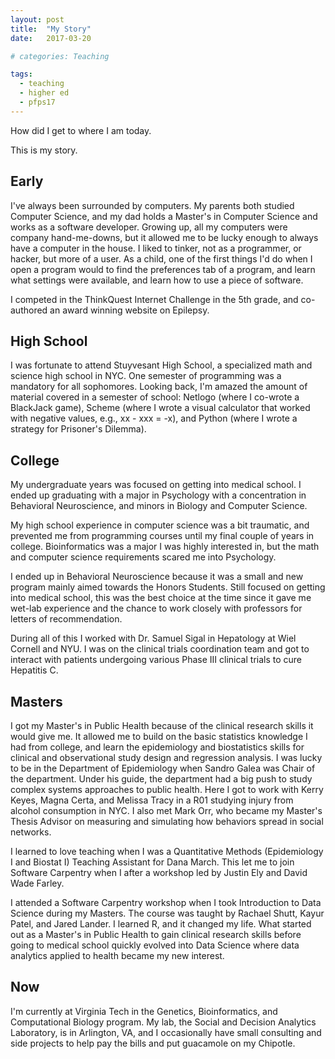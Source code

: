 ```yaml
---
layout: post
title:  "My Story"
date:   2017-03-20

# categories: Teaching

tags:
  - teaching
  - higher ed
  - pfps17
---
```


How did I get to where I am today.

This is my story.

<!-- more -->

<h2>Early</h2>
I've always been surrounded by computers.
My parents both studied Computer Science,
and my dad holds a Master's in Computer Science and works as a software developer.
Growing up, all my computers were company hand-me-downs,
but it allowed me to be lucky enough to always have a computer in the house.
I liked to tinker, not as a programmer, or hacker, but more of a user.
As a child, one of the first things I'd do when I open a program would to find the preferences tab of a program,
and learn what settings were available, and learn how to use a piece of software.

I competed in the ThinkQuest Internet Challenge in the 5th grade,
and co-authored an award winning website on Epilepsy.

<h2>High School</h2>
I was fortunate to attend Stuyvesant High School, a specialized math and science high school in NYC.
One semester of programming was a mandatory for all sophomores.
Looking back, I'm amazed the amount of material covered in a semester of school:
Netlogo (where I co-wrote a BlackJack game),
Scheme (where I wrote a visual calculator that worked with negative values, e.g., xx - xxx = -x),
and Python (where I wrote a strategy for Prisoner's Dilemma).

<h2>College</h2>
My undergraduate years was focused on getting into medical school.
I ended up graduating with a major in Psychology with a concentration in Behavioral Neuroscience,
and minors in Biology and Computer Science.

My high school experience in computer science was a bit traumatic,
and prevented me from programming courses until my final couple of years in college.
Bioinformatics was a major I was highly interested in,
but the math and computer science requirements scared me into Psychology.

I ended up in Behavioral Neuroscience because it was a small and new program mainly aimed towards the Honors Students.
Still focused on getting into medical school,
this was the best choice at the time since it gave me wet-lab experience and the
chance to work closely with professors for letters of recommendation.

During all of this I worked with Dr. Samuel Sigal in Hepatology at Wiel Cornell and NYU.
I was on the clinical trials coordination team and got to interact with patients
undergoing various Phase III clinical trials to cure Hepatitis C.

<h2>Masters</h2>
I got my Master's in Public Health because of the clinical research skills it would give me.
It allowed me to build on the basic statistics knowledge I had from college,
and learn the epidemiology and biostatistics skills for clinical and observational study design and regression analysis.
I was lucky to be in the Department of Epidemiology when Sandro Galea was Chair of the department.
Under his guide, the department had a big push to study complex systems approaches to public health.
Here I got to work with Kerry Keyes, Magna Certa, and Melissa Tracy in a R01 studying injury from alcohol consumption in NYC.
I also met Mark Orr, who became my Master's Thesis Advisor on measuring and simulating how behaviors spread in social networks.

I learned to love teaching when I was a Quantitative Methods (Epidemiology I and Biostat I)
Teaching Assistant for Dana March.
This let me to join Software Carpentry when I after a workshop led by Justin Ely and David Wade Farley.

I attended a Software Carpentry workshop when I took Introduction to Data Science during my Masters.
The course was taught by Rachael Shutt, Kayur Patel, and Jared Lander.
I learned R, and it changed my life.
What started out as a Master's in Public Health to gain clinical research skills before going to medical school
quickly evolved into Data Science where data analytics applied to health became my new interest.

<h2>Now</h2>

I'm currently at Virginia Tech in the Genetics, Bioinformatics, and Computational Biology program.
My lab, the Social and Decision Analytics Laboratory, is in Arlington, VA,
and I occasionally have small consulting and side projects to help pay the bills and put
guacamole on my Chipotle.
